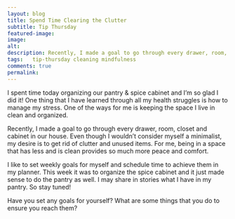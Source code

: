 ```yaml
---
layout: blog
title: Spend Time Clearing the Clutter
subtitle: Tip Thursday
featured-image:
image:
alt:
description: Recently, I made a goal to go through every drawer, room, closet and cabinet in our house. Even though I wouldn’t consider myself a minimalist, my desire is to get rid of clutter and unused items. For me, being in a space that has less and is clean provides so much more peace and comfort.
tags:   tip-thursday cleaning mindfulness
comments: true
permalink:
---
```

I spent time today organizing our pantry & spice cabinet and I’m so glad I did it!
One thing that I have learned through all my health struggles is how to manage my stress. One of the ways for me is keeping the space I live in clean and organized.

Recently, I made a goal to go through every drawer, room, closet and cabinet in our house.
Even though I wouldn’t consider myself a minimalist, my desire is to get rid of clutter and unused items. For me, being in a space that has less and is clean provides so much more peace and comfort.

I like to set weekly goals for myself and schedule time to achieve them in my planner. This week it was to organize the spice cabinet and it just made sense to do the pantry as well. I may share in stories what I have in my pantry. So stay tuned!

Have you set any goals for yourself? What are some things that you do to ensure you reach them?
